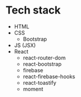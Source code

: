 # Tech stack
- HTML
- CSS
  - Bootstrap
- JS (JSX)
- React
  - react-router-dom
  - react-bootstrap
  - firebase
  - react-firebase-hooks
  - react-toastify
  - moment
